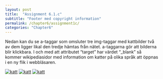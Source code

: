 ```yaml
---
layout: post
title:  "Assignment 6.1.c"
subtitle: "Footer med copyright information"
permalink: /chapter6/assignment1c/
categories: "Chapter6"
---
```

Nedan kan du se a-taggar som omsluter tre img-taggar med kattbilder två av dem ligger likal den tredje hämtas från nätet. a-taggarna gör att bilderna blir klickbara. I och med att attributet “target” har värdet “_blank” så kommer wikipediasidor med information om katter på olika språk att öppnas i en ny flik i webbläsaren.

<a href="https://sv.wikipedia.org/wiki/Katt" target="_blank"><img src="images/katt.jpg" alt="katt"></a>
    <a href="https://en.wikipedia.org/wiki/Cat" target="_blank"><img src="images/katt.jpg"  alt="katt"></a>
    <a href="https://eo.wikipedia.org/wiki/Hejma_kato" target="_blank"><img src="http://www.triggerphoto.se/common/getimage.php?size=256&grp=_public_&id=22757"  alt="katt"></a>
